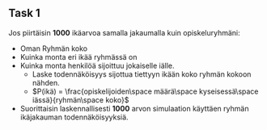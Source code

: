 ## Task 1

Jos piirtäisin __1000__ ikäarvoa samalla jakaumalla kuin opiskeluryhmäni:   
- Oman Ryhmän koko
- Kuinka monta eri ikää ryhmässä on
- Kuinka monta henkilöä sijoittuu jokaiselle iälle.
    - Laske todennäköisyys sijottua tiettyyn ikään koko ryhmän kokoon nähden.   
    - $P(ikä) = \frac{opiskelijoiden\space määrä\space kyseisessä\space iässä}{ryhmän\space koko}$
- Suorittaisin laskennallisesti __1000__ arvon simulaation käyttäen ryhmän ikäjakauman todennäköisyyksiä.

